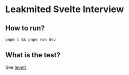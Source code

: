 # Leakmited Svelte Interview

## How to run?

`pnpm i && pnpm run dev`

## What is the test?

See [level1](./src/routes/level-1/todo.md)
